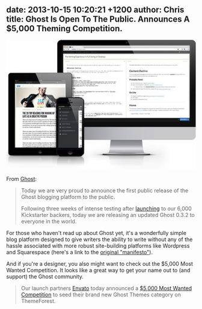 date: 2013-10-15 10:20:21 +1200
author: Chris
title: Ghost Is Open To The Public. Announces A $5,000 Theming Competition.
----

![Ghost Trio](/media/2013-10-15-b193f8cb64ed847dedcb99f743531028_large.jpg)

From [Ghost](http://blog.ghost.org/public-launch/):

> Today we are very proud to announce the first public release of the Ghost blogging platform to the public.
>
>Following three weeks of intense testing after [launching](http://blog.ghost.org/launch/) to our 6,000 Kickstarter backers, today we are releasing an updated Ghost 0.3.2 to everyone in the world.

For those who haven't read up about Ghost yet, it's a wonderfully simple blog platform designed to give writers the ability to write without any of the hassle associated with more robust site-building platforms like Wordpress and Squarespace (here's a link to the [original "manifesto"](http://john.onolan.org/ghost)).

And if you're a designer, you also might want to check out the $5,000 Most Wanted Competition. It looks like a great way to get your name out to (and support) the Ghost community. 

> Our launch partners [Envato](http://envato.com/) today announced a [$5,000 Most Wanted Competition](http://themeforest.net/forums/thread/envatos-most-wanted-5000-for-ghost-themes/110967) to seed their brand new Ghost Themes category on ThemeForest.

<!-- more -->